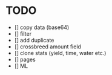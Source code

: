 # TODO

- [] copy data (base64)
- [] filter
- [] add duplicate
- [] crossbreed amount field
- [] clone stats (yield, time, water etc.)
- [] pages
- [] ML
